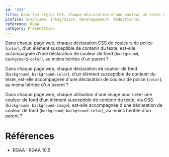 ```yaml
---
id: "333"
title: Dans les styles CSS, chaque déclaration d'une couleur de texte est accompagnée d'une déclaration de couleur de fond, au moins héritée.
profile: Graphisme, Intégration, Développement, Rédactionnel
reference: RGAA
category: Présentation
---
```


Dans chaque page web, chaque déclaration CSS de couleurs de police (`color`), d'un élément susceptible de contenir du texte, est-elle accompagnée d'une déclaration de couleur de fond (`background`, `background-color`), au moins héritée d'un parent ?

Dans chaque page web, chaque déclaration de couleur de fond (`background`, `background-color`), d'un élément susceptible de contenir du texte, est-elle accompagnée d'une déclaration de couleur de police (`color`), au moins héritée d'un parent ?

Dans chaque page web, chaque utilisation d'une image pour créer une couleur de fond d'un élément susceptible de contenir du texte, via CSS (`background`, `background-image`), est-elle accompagnée d'une déclaration de couleur de fond (`background`, `background-color`), au moins héritée d'un parent ?

# Références

*   RGAA : RGAA 10.5
